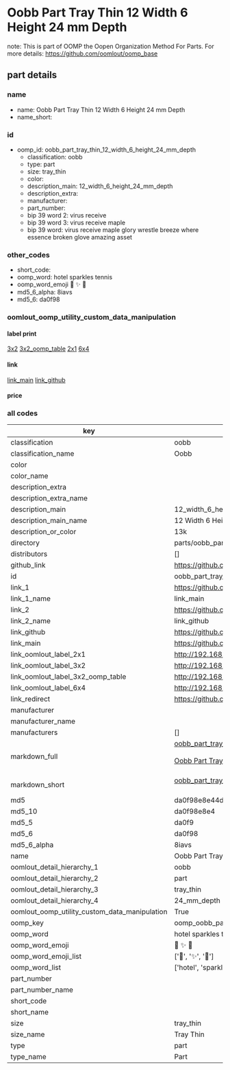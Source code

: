 # Oobb Part Tray Thin 12 Width 6 Height 24 mm Depth  

note: This is part of OOMP the Oopen Organization Method For Parts. For more details: https://github.com/oomlout/oomp_base

##  part details
  







### name
* name: Oobb Part Tray Thin 12 Width 6 Height 24 mm Depth
* name_short: 
### id
* oomp_id: oobb_part_tray_thin_12_width_6_height_24_mm_depth
  * classification: oobb
  * type: part
  * size: tray_thin
  * color: 
  * description_main: 12_width_6_height_24_mm_depth
  * description_extra: 
  * manufacturer: 
  * part_number: 
  * bip 39 word 2: virus receive
  * bip 39 word 3: virus receive maple
  * bip 39 word: virus receive maple glory wrestle breeze where essence broken glove amazing asset

### other_codes
* short_code: 
* oomp_word: hotel sparkles tennis
* oomp_word_emoji :hotel: :sparkles: :tennis:
* md5_6_alpha: 8iavs
* md5_6: da0f98






### oomlout_oomp_utility_custom_data_manipulation
#### label print
[3x2](http://192.168.1.245:1112/?label=oomp%208iavs)
[3x2_oomp_table](http://192.168.1.108:1112/?label=oomp%208iavs)
[2x1](http://192.168.1.242:1112/?label=oomp%208iavs)
[6x4](http://192.168.1.55:1112/?label=oomp%208iavs)    

#### link

[link_main](https://github.com/oomlout/oomlout_oomp_version_1_messy/tree/main/parts/oobb_part_tray_thin_12_width_6_height_24_mm_depth) [link_github](https://github.com/oomlout/oomlout_oomp_version_1_messy/tree/main/parts/oobb_part_tray_thin_12_width_6_height_24_mm_depth)                             

#### price







### all codes 
| key | value |  
| --- | --- |  
| classification | oobb |  
| classification_name | Oobb |  
| color |  |  
| color_name |  |  
| description_extra |  |  
| description_extra_name |  |  
| description_main | 12_width_6_height_24_mm_depth |  
| description_main_name | 12 Width 6 Height 24 mm Depth |  
| description_or_color | 13k |  
| directory | parts/oobb_part_tray_thin_12_width_6_height_24_mm_depth |  
| distributors | [] |  
| github_link | https://github.com/oomlout/oomlout_oomp_part_src/tree/main/parts/oobb_part_tray_thin_12_width_6_height_24_mm_depth |  
| id | oobb_part_tray_thin_12_width_6_height_24_mm_depth |  
| link_1 | https://github.com/oomlout/oomlout_oomp_version_1_messy/tree/main/parts/oobb_part_tray_thin_12_width_6_height_24_mm_depth |  
| link_1_name | link_main |  
| link_2 | https://github.com/oomlout/oomlout_oomp_version_1_messy/tree/main/parts/oobb_part_tray_thin_12_width_6_height_24_mm_depth |  
| link_2_name | link_github |  
| link_github | https://github.com/oomlout/oomlout_oomp_version_1_messy/tree/main/parts/oobb_part_tray_thin_12_width_6_height_24_mm_depth |  
| link_main | https://github.com/oomlout/oomlout_oomp_version_1_messy/tree/main/parts/oobb_part_tray_thin_12_width_6_height_24_mm_depth |  
| link_oomlout_label_2x1 | http://192.168.1.242:1112/?label=oomp%208iavs |  
| link_oomlout_label_3x2 | http://192.168.1.245:1112/?label=oomp%208iavs |  
| link_oomlout_label_3x2_oomp_table | http://192.168.1.108:1112/?label=oomp%208iavs |  
| link_oomlout_label_6x4 | http://192.168.1.55:1112/?label=oomp%208iavs |  
| link_redirect | https://github.com/oomlout/oomlout_oomp_version_1_messy/tree/main/parts/oobb_part_tray_thin_12_width_6_height_24_mm_depth |  
| manufacturer |  |  
| manufacturer_name |  |  
| manufacturers | [] |  
| markdown_full | [oobb_part_tray_thin_12_width_6_height_24_mm_depth](none)<br>[](none)<br>[Oobb Part Tray Thin 12 Width 6 Height 24 Mm Depth](none)<br><br> |  
| markdown_short | [oobb_part_tray_thin_12_width_6_height_24_mm_depth](none)<br><br> |  
| md5 | da0f98e8e44d5f486e7f26390f2ce7a4 |  
| md5_10 | da0f98e8e4 |  
| md5_5 | da0f9 |  
| md5_6 | da0f98 |  
| md5_6_alpha | 8iavs |  
| name | Oobb Part Tray Thin 12 Width 6 Height 24 mm Depth |  
| oomlout_detail_hierarchy_1 | oobb |  
| oomlout_detail_hierarchy_2 | part |  
| oomlout_detail_hierarchy_3 | tray_thin |  
| oomlout_detail_hierarchy_4 | 24_mm_depth |  
| oomlout_oomp_utility_custom_data_manipulation | True |  
| oomp_key | oomp_oobb_part_tray_thin_12_width_6_height_24_mm_depth |  
| oomp_word | hotel sparkles tennis |  
| oomp_word_emoji | :hotel: :sparkles: :tennis: |  
| oomp_word_emoji_list | [':hotel:', ':sparkles:', ':tennis:'] |  
| oomp_word_list | ['hotel', 'sparkles', 'tennis'] |  
| part_number |  |  
| part_number_name |  |  
| short_code |  |  
| short_name |  |  
| size | tray_thin |  
| size_name | Tray Thin |  
| type | part |  
| type_name | Part |  

